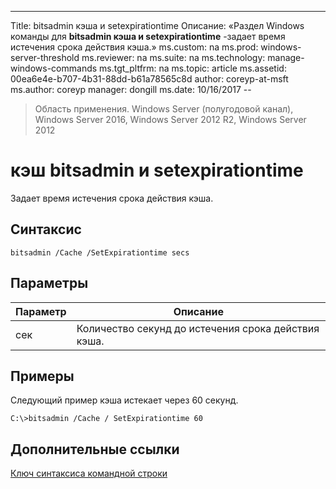 ---
Title: bitsadmin кэша и setexpirationtime Описание: «Раздел Windows команды для **bitsadmin кэша и setexpirationtime** -задает время истечения срока действия кэша.»
ms.custom: na ms.prod: windows-server-threshold ms.reviewer: na ms.suite: na ms.technology: manage-windows-commands ms.tgt_pltfrm: na ms.topic: article ms.assetid: 00ea6e4e-b707-4b31-88dd-b61a78565c8d author: coreyp-at-msft ms.author: coreyp manager: dongill ms.date: 10/16/2017 --

>Область применения. Windows Server (полугодовой канал), Windows Server 2016, Windows Server 2012 R2, Windows Server 2012

# <a name="bitsadmin-cache-and-setexpirationtime"></a>кэш bitsadmin и setexpirationtime
Задает время истечения срока действия кэша.
## <a name="syntax"></a>Синтаксис
```
bitsadmin /Cache /SetExpirationtime secs
```
## <a name="parameters"></a>Параметры
|Параметр|Описание|
|-------|--------|
|сек|Количество секунд до истечения срока действия кэша.|
## <a name="BKMK_examples"></a>Примеры
Следующий пример кэша истекает через 60 секунд.
```
C:\>bitsadmin /Cache / SetExpirationtime 60
```
## <a name="additional-references"></a>Дополнительные ссылки
[Ключ синтаксиса командной строки](command-line-syntax-key.md)
